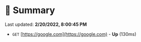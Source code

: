 # 📖 Summary
Last updated: **2/20/2022, 8:00:45 PM**

- `GET` [https://google.com](https://google.com) - **Up** (130ms)

